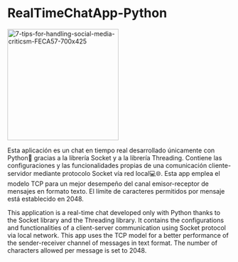 # RealTimeChatApp-Python

<img width="250" alt="7-tips-for-handling-social-media-criticsm-FECA57-700x425" src="https://github.com/user-attachments/assets/21aea213-13a7-4ef3-879a-6674b4f13112">


Esta aplicación es un chat en tiempo real desarrollado únicamente con Python🐍 gracias a la librería Socket y a la librería Threading. Contiene las configuraciones y las funcionalidades propias de una comunicación cliente-servidor mediante protocolo Socket vía red local💻🌐. Esta app emplea el modelo TCP para un mejor desempeño del canal emisor-receptor de mensajes en formato texto. El límite de caracteres permitidos por mensaje está establecido en 2048.

This application is a real-time chat developed only with Python thanks to the Socket library and the Threading library. It contains the configurations and functionalities of a client-server communication using Socket protocol via local network. This app uses the TCP model for a better performance of the sender-receiver channel of messages in text format. The number of characters allowed per message is set to 2048.


